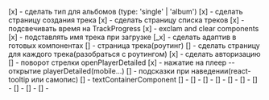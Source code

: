 [x] - сделать тип для альбомов (type: 'single' | 'album')
[x] - сделать страницу создания трека
[x] - сделать страницу списка треков
[x] - подсвечивать время на TrackProgress
[x] - exclam and clear components
[x] - подставлять имя трека при загрузке
[_x] - сделать адаптив в готовых компонентах
[] - страница трека(роутинг)
[] - сделать страницу для каждого трека(разобраться с роутингом)
[x] - сделать авторизацию
[] - поворот стрелки openPlayerDetailed
[x] - нажатие на плеер -- открытие playerDetailed(mobile...)
[] - подсказки при наведении(react-tooltip или самопис)
[] - textContainerComponent
[] -
[] -
[] -
[] -
[] -
[] -
[] -
[] -
[] -
[] -